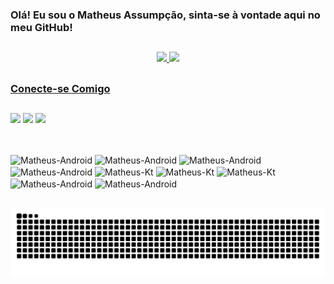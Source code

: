 ### Olá! Eu sou o Matheus Assumpção, sinta-se à vontade aqui no meu GitHub!

##

<div align="center">
  <a href="https://github.com/Matheus-Assumpcao">
  <img height="180em" src="https://github-readme-stats.vercel.app/api?username=Matheus-Assumpcao&show_icons=true&theme=dark&include_all_commits=true&count_private=true"/>
  <img height="180em" src="https://github-readme-stats.vercel.app/api/top-langs/?username=Matheus-Assumpcao&layout=compact&langs_count=7&theme=dark"/>
</div>
    
##

### Conecte-se Comigo

##

<div> 
  <a href="https://api.whatsapp.com/send?phone=+5511945275553" target="_blank"><img src="https://img.shields.io/badge/WhatsApp-25D366?style=for-the-badge&logo=whatsapp&logoColor=white"></a>
  <a href = "mailto:matheusassumpcap@gmail.com"><img src="https://img.shields.io/badge/-Gmail-%23333?style=for-the-badge&logo=gmail&logoColor=white" target="_blank"></a>
  <a href="https://www.linkedin.com/in/matheus-assump%C3%A7%C3%A3o/" target="_blank"><img src="https://img.shields.io/badge/-LinkedIn-%230077B5?style=for-the-badge&logo=linkedin&logoColor=white" target="_blank"></a> 
</div>

##

<div style="display: inline_block"><br>
  <img align="center" alt="Matheus-Android" height="30" width="40" src="https://cdn.jsdelivr.net/gh/devicons/devicon@latest/icons/php/php-original.svg" />  
  <img align="center" alt="Matheus-Android" height="30" width="40" src="https://cdn.jsdelivr.net/gh/devicons/devicon/icons/javascript/javascript-original.svg" />
  <img align="center" alt="Matheus-Android" height="30" width="40"  src="https://cdn.jsdelivr.net/gh/devicons/devicon@latest/icons/react/react-original.svg" />
  <img align="center" alt="Matheus-Android" height="30" width="40"  src="https://cdn.jsdelivr.net/gh/devicons/devicon@latest/icons/nodejs/nodejs-original-wordmark.svg" />
  <img align="center" alt="Matheus-Kt" height="30" width="40"src="https://cdn.jsdelivr.net/gh/devicons/devicon/icons/kotlin/kotlin-original.svg" />
  <img align="center" alt="Matheus-Kt" height="30" width="40"src="https://cdn.jsdelivr.net/gh/devicons/devicon@latest/icons/android/android-original.svg" />
  <img align="center" alt="Matheus-Kt" height="30" width="40"src="https://cdn.jsdelivr.net/gh/devicons/devicon@latest/icons/java/java-original.svg" />
  <img align="center" alt="Matheus-Android" height="30" width="40" src="https://cdn.jsdelivr.net/gh/devicons/devicon/icons/python/python-original.svg" />  
  <img align="center" alt="Matheus-Android" height="30" width="40" src="https://cdn.jsdelivr.net/gh/devicons/devicon/icons/mysql/mysql-original-wordmark.svg" />
</div>

##

<picture>
  <source media="(prefers-color-scheme: dark)" srcset="https://raw.githubusercontent.com/Matheus-Assumpcao/Matheus-Assumpcao/output/github-contribution-grid-snake-dark.svg">
  <source media="(prefers-color-scheme: light)" srcset="https://raw.githubusercontent.com/Matheus-Assumpcao/Matheus-Assumpcao/output/github-contribution-grid-snake.svg">
  <img alt="github contribution grid snake animation" src="https://raw.githubusercontent.com/Matheus-Assumpcao/Matheus-Assumpcao/output/github-contribution-grid-snake.svg">
</picture>
